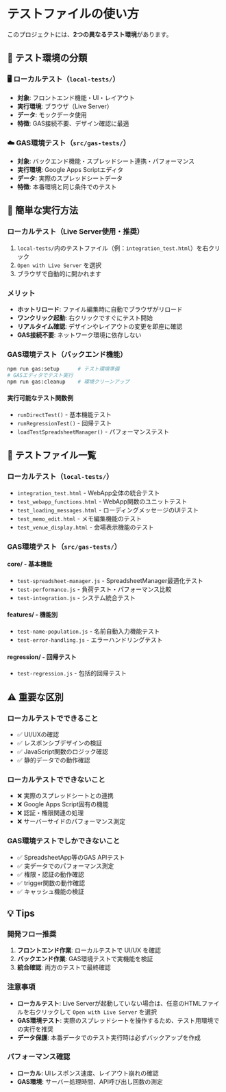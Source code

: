 # テストファイルの使い方

このプロジェクトには、**2つの異なるテスト環境**があります。

## 🎯 **テスト環境の分類**

### 🖥️ **ローカルテスト**（`local-tests/`）

- **対象**: フロントエンド機能・UI・レイアウト
- **実行環境**: ブラウザ（Live Server）
- **データ**: モックデータ使用
- **特徴**: GAS接続不要、デザイン確認に最適

### ☁️ **GAS環境テスト**（`src/gas-tests/`）

- **対象**: バックエンド機能・スプレッドシート連携・パフォーマンス
- **実行環境**: Google Apps Scriptエディタ
- **データ**: 実際のスプレッドシートデータ
- **特徴**: 本番環境と同じ条件でのテスト

## 🚀 簡単な実行方法

### ローカルテスト（Live Server使用・推奨）

1. `local-tests/`内のテストファイル（例：`integration_test.html`）を右クリック
2. `Open with Live Server` を選択
3. ブラウザで自動的に開かれます

### メリット

- **ホットリロード**: ファイル編集時に自動でブラウザがリロード
- **ワンクリック起動**: 右クリックですぐにテスト開始
- **リアルタイム確認**: デザインやレイアウトの変更を即座に確認
- **GAS接続不要**: ネットワーク環境に依存しない

### GAS環境テスト（バックエンド機能）

```bash
npm run gas:setup      # テスト環境準備
# GASエディタでテスト実行
npm run gas:cleanup    # 環境クリーンアップ
```

#### 実行可能なテスト関数例

- `runDirectTest()` - 基本機能テスト
- `runRegressionTest()` - 回帰テスト
- `loadTestSpreadsheetManager()` - パフォーマンステスト

## 📁 テストファイル一覧

### ローカルテスト（`local-tests/`）

- `integration_test.html` - WebApp全体の統合テスト
- `test_webapp_functions.html` - WebApp関数のユニットテスト
- `test_loading_messages.html` - ローディングメッセージのUIテスト
- `test_memo_edit.html` - メモ編集機能のテスト
- `test_venue_display.html` - 会場表示機能のテスト

### GAS環境テスト（`src/gas-tests/`）

#### core/ - 基本機能

- `test-spreadsheet-manager.js` - SpreadsheetManager最適化テスト
- `test-performance.js` - 負荷テスト・パフォーマンス比較
- `test-integration.js` - システム統合テスト

#### features/ - 機能別

- `test-name-population.js` - 名前自動入力機能テスト
- `test-error-handling.js` - エラーハンドリングテスト

#### regression/ - 回帰テスト

- `test-regression.js` - 包括的回帰テスト

## ⚠️ **重要な区別**

### ローカルテストでできること

- ✅ UI/UXの確認
- ✅ レスポンシブデザインの検証
- ✅ JavaScript関数のロジック確認
- ✅ 静的データでの動作確認

### ローカルテストでできないこと

- ❌ 実際のスプレッドシートとの連携
- ❌ Google Apps Script固有の機能
- ❌ 認証・権限関連の処理
- ❌ サーバーサイドのパフォーマンス測定

### GAS環境テストでしかできないこと

- ✅ SpreadsheetApp等のGAS APIテスト
- ✅ 実データでのパフォーマンス測定
- ✅ 権限・認証の動作確認
- ✅ trigger関数の動作確認
- ✅ キャッシュ機能の検証

## 💡 Tips

### 開発フロー推奨

1. **フロントエンド作業**: ローカルテストで UI/UX を確認
2. **バックエンド作業**: GAS環境テストで実機能を検証
3. **統合確認**: 両方のテストで最終確認

### 注意事項

- **ローカルテスト**: Live Serverが起動していない場合は、任意のHTMLファイルを右クリックして `Open with Live Server` を選択
- **GAS環境テスト**: 実際のスプレッドシートを操作するため、テスト用環境での実行を推奨
- **データ保護**: 本番データでのテスト実行時は必ずバックアップを作成

### パフォーマンス確認

- **ローカル**: UIレスポンス速度、レイアウト崩れの確認
- **GAS環境**: サーバー処理時間、API呼び出し回数の測定

